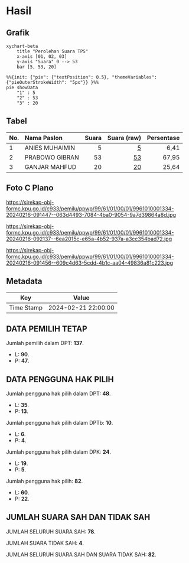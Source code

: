 # Hasil

## Grafik

```mermaid
xychart-beta
    title "Perolehan Suara TPS"
    x-axis [01, 02, 03]
    y-axis "Suara" 0 --> 53
    bar [5, 53, 20]
```

```mermaid
%%{init: {"pie": {"textPosition": 0.5}, "themeVariables": {"pieOuterStrokeWidth": "5px"}} }%%
pie showData
    "1" : 5
    "2" : 53
    "3" : 20
```

## Tabel

| No. | Nama Paslon    | Suara | Suara (raw) | Persentase |
|:--- |:-------------- | -----:| -----------:| ----------:|
| 1   | ANIES MUHAIMIN | 5     | [5][p-1]    | 6,41       |
| 2   | PRABOWO GIBRAN | 53    | [53][p-2]   | 67,95      |
| 3   | GANJAR MAHFUD  | 20    | [20][p-3]   | 25,64      |


[p-1]: https://github.com/gigit-pemilu/pemilu-2024-99-luar-negeri/blob/main/pilpres/hitung-suara/sub/99-luar-negeri/sub/61-kota-kinabalu-malaysia/sub/01-kota-kinabalu-malaysia/sub/0001-kota-kinabalu-malaysia/sub/334-ksk-323/sub/paslon-1.txt
[p-2]: https://github.com/gigit-pemilu/pemilu-2024-99-luar-negeri/blob/main/pilpres/hitung-suara/sub/99-luar-negeri/sub/61-kota-kinabalu-malaysia/sub/01-kota-kinabalu-malaysia/sub/0001-kota-kinabalu-malaysia/sub/334-ksk-323/sub/paslon-2.txt
[p-3]: https://github.com/gigit-pemilu/pemilu-2024-99-luar-negeri/blob/main/pilpres/hitung-suara/sub/99-luar-negeri/sub/61-kota-kinabalu-malaysia/sub/01-kota-kinabalu-malaysia/sub/0001-kota-kinabalu-malaysia/sub/334-ksk-323/sub/paslon-3.txt

## Foto C Plano

https://sirekap-obj-formc.kpu.go.id/c933/pemilu/ppwp/99/61/01/00/01/9961010001334-20240216-091447--063d4493-7084-4ba0-9054-9a7d39864a8d.jpg

https://sirekap-obj-formc.kpu.go.id/c933/pemilu/ppwp/99/61/01/00/01/9961010001334-20240216-092137--6ea2015c-e65a-4b52-937a-a3cc354bad72.jpg

https://sirekap-obj-formc.kpu.go.id/c933/pemilu/ppwp/99/61/01/00/01/9961010001334-20240216-091456--609c4d63-5cdd-4b1c-aa04-49836a81c223.jpg


## Metadata

| Key        | Value               |
| ---------- | ------------------- |
| Time Stamp | 2024-02-21 22:00:00 |


## DATA PEMILIH TETAP

Jumlah pemilih dalam DPT: **137**.
 * L: **90**.
 * P: **47**.

## DATA PENGGUNA HAK PILIH

Jumlah pengguna hak pilih dalam DPT: **48**.
 * L: **35**.
 * P: **13**.

Jumlah pengguna hak pilih dalam DPTb: **10**.
 * L: **6**.
 * P: **4**.

Jumlah pengguna hak pilih dalam DPK: **24**.
 * L: **19**.
 * P: **5**.

Jumlah pengguna hak pilih: **82**.
 * L: **60**.
 * P: **22**.

## JUMLAH SUARA SAH DAN TIDAK SAH

JUMLAH SELURUH SUARA SAH: **78**.

JUMLAH SUARA TIDAK SAH: **4**.

JUMLAH SELURUH SUARA SAH DAN SUARA TIDAK SAH: **82**.


